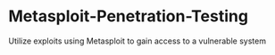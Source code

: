 # Metasploit-Penetration-Testing
Utilize exploits using Metasploit to gain access to a vulnerable system
